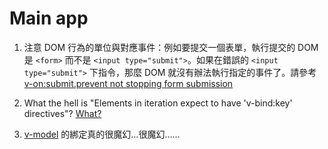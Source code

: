 # Main app

1. 注意 DOM 行為的單位與對應事件：例如要提交一個表單，執行提交的 DOM 是 `<form>` 而不是 `<input type="submit">`。如果在錯誤的 `<input type="submit">` 下指令，那麼 DOM 就沒有辦法執行指定的事件了。請參考 [v-on:submit.prevent not stopping form submission](https://stackoverflow.com/questions/40837936/v-onsubmit-prevent-not-stopping-form-submission)

2. What the hell is "Elements in iteration expect to have 'v-bind:key' directives"? [What?](https://vuejs.org/v2/guide/list.html#v-for-with-a-Component)

3. [v-model](https://vuejs.org/v2/guide/forms.html) 的綁定真的很魔幻…很魔幻……